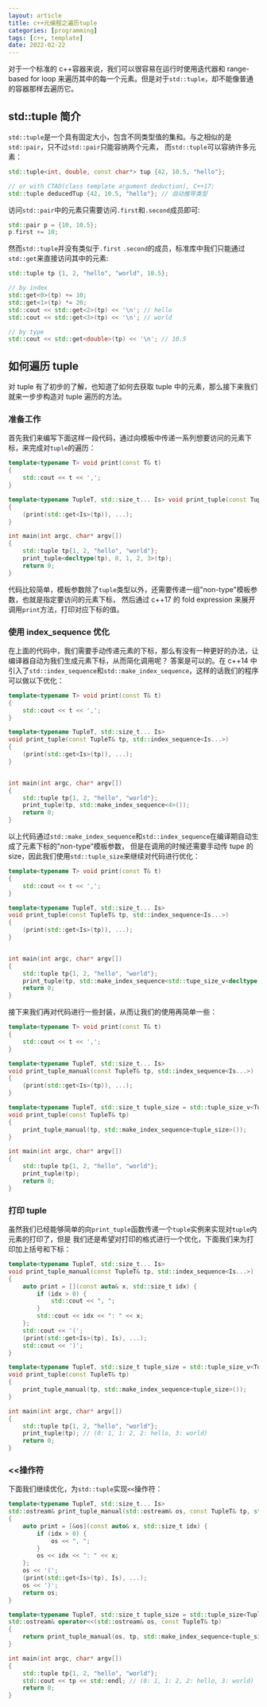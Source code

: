```yaml
---
layout: article
title: c++元编程之遍历tuple
categories: [programming]
tags: [c++, template]
date: 2022-02-22
---
```


对于一个标准的 c++容器来说，我们可以很容易在运行时使用迭代器和 range-based for
loop 来遍历其中的每一个元素。但是对于`std::tuple`，却不能像普通的容器那样去遍历它。

## std::tuple 简介

`std::tuple`是一个具有固定大小，包含不同类型值的集和。与之相似的是`std::pair`，只不过`std::pair`只能容纳两个元素，
而`std::tuple`可以容纳许多元素：

```cpp
std::tuple<int, double, const char*> tup {42, 10.5, "hello"};

// or with CTAD(class template argument deduction), C++17:
std::tuple deducedTup {42, 10.5, "hello"}; // 自动推导类型
```

访问`std::pair`中的元素只需要访问`.first`和`.second`成员即可:

```cpp
std::pair p = {10, 10.5};
p.first += 10;
```

然而`std::tuple`并没有类似于`.first`
`.second`的成员，标准库中我们只能通过`std::get`来直接访问其中的元素:

```cpp
std::tuple tp {1, 2, "hello", "world", 10.5};

// by index
std::get<0>(tp) += 10;
std::get<1>(tp) *= 20;
std::cout << std::get<2>(tp) << '\n'; // hello
std::cout << std::get<3>(tp) << '\n'; // world

// by type
std::cout << std::get<double>(tp) << '\n'; // 10.5
```

## 如何遍历 tuple

对 tuple 有了初步的了解，也知道了如何去获取 tuple 中的元素，那么接下来我们就来一步步构造对 tuple 遍历的方法。

### 准备工作

首先我们来编写下面这样一段代码，通过向模板中传递一系列想要访问的元素下标，来完成对`tuple`的遍历：

```cpp
template<typename T> void print(const T& t)
{
    std::cout << t << ',';
}

template<typename TupleT, std::size_t... Is> void print_tuple(const TupleT& tp)
{
    (print(std::get<Is>(tp)), ...);
}

int main(int argc, char* argv[])
{
    std::tuple tp{1, 2, "hello", "world"};
    print_tuple<decltype(tp), 0, 1, 2, 3>(tp);
    return 0;
}
```

代码比较简单，模板参数除了`tuple`类型以外，还需要传递一组"non-type"模板参数，也就是指定要访问的元素下标，
然后通过 c++17 的 fold expression 来展开调用`print`方法，打印对应下标的值。

### 使用 index_sequence 优化

在上面的代码中，我们需要手动传递元素的下标，那么有没有一种更好的办法，让编译器自动为我们生成元素下标，从而简化调用呢？
答案是可以的。在 c++14 中引入了`std::index_sequence`和`std::make_index_sequence`，这样的话我们的程序可以做以下优化：

```cpp
template<typename T> void print(const T& t)
{
    std::cout << t << ',';
}

template<typename TupleT, std::size_t... Is>
void print_tuple(const TupleT& tp, std::index_sequence<Is...>)
{
    (print(std::get<Is>(tp)), ...);
}


int main(int argc, char* argv[])
{
    std::tuple tp{1, 2, "hello", "world"};
    print_tuple(tp, std::make_index_sequence<4>());
    return 0;
}
```

以上代码通过`std::make_index_sequence`和`std::index_sequence`在编译期自动生成了元素下标的"non-type"模板参数，
但是在调用的时候还需要手动传 tupe 的 size，因此我们使用`std::tuple_size`来继续对代码进行优化：

```cpp
template<typename T> void print(const T& t)
{
    std::cout << t << ',';
}

template<typename TupleT, std::size_t... Is>
void print_tuple(const TupleT& tp, std::index_sequence<Is...>)
{
    (print(std::get<Is>(tp)), ...);
}


int main(int argc, char* argv[])
{
    std::tuple tp{1, 2, "hello", "world"};
    print_tuple(tp, std::make_index_sequence<std::tupe_size_v<decltype(tp)>>());
    return 0;
}
```

接下来我们再对代码进行一些封装，从而让我们的使用再简单一些：

```cpp
template<typename T> void print(const T& t)
{
    std::cout << t << ',';
}

template<typename TupleT, std::size_t... Is>
void print_tuple_manual(const TupleT& tp, std::index_sequence<Is...>)
{
    (print(std::get<Is>(tp)), ...);
}

template<typename TupleT, std::size_t tuple_size = std::tuple_size_v<TupleT>>
void print_tuple(const TupleT& tp)
{
    print_tuple_manual(tp, std::make_index_sequence<tuple_size>());
}

int main(int argc, char* argv[])
{
    std::tuple tp{1, 2, "hello", "world"};
    print_tuple(tp);
    return 0;
}
```

### 打印 tuple

虽然我们已经能够简单的向`print_tuple`函数传递一个`tuple`实例来实现对`tuple`内元素的打印了，但是
我们还是希望对打印的格式进行一个优化，下面我们来为打印加上括号和下标：

```cpp
template<typename TupleT, std::size_t... Is>
void print_tuple_manual(const TupleT& tp, std::index_sequence<Is...>)
{
    auto print = [](const auto& x, std::size_t idx) {
        if (idx > 0) {
            std::cout << ", ";
        }
        std::cout << idx << ": " << x;
    };
    std::cout << '(';
    (print(std::get<Is>(tp), Is), ...);
    std::cout << ')';
}

template<typename TupleT, std::size_t tuple_size = std::tuple_size_v<TupleT>>
void print_tuple(const TupleT& tp)
{
    print_tuple_manual(tp, std::make_index_sequence<tuple_size>());
}

int main(int argc, char* argv[])
{
    std::tuple tp{1, 2, "hello", "world"};
    print_tuple(tp); // (0: 1, 1: 2, 2: hello, 3: world)
    return 0;
}
```

### \<\<操作符

下面我们继续优化，为`std::tuple`实现`<<`操作符：

```cpp
template<typename TupleT, std::size_t... Is>
std::ostream& print_tuple_manual(std::ostream& os, const TupleT& tp, std::index_sequence<Is...>)
{
    auto print = [&os](const auto& x, std::size_t idx) {
        if (idx > 0) {
            os << ", ";
        }
        os << idx << ": " << x;
    };
    os << '(';
    (print(std::get<Is>(tp), Is), ...);
    os << ')';
    return os;
}

template<typename TupleT, std::size_t tuple_size = std::tuple_size<TupleT>::value>
std::ostream& operator<<(std::ostream& os, const TupleT& tp)
{
    return print_tuple_manual(os, tp, std::make_index_sequence<tuple_size>{});
}

int main(int argc, char* argv[])
{
    std::tuple tp{1, 2, "hello", "world"};
    std::cout << tp << std::endl; // (0: 1, 1: 2, 2: hello, 3: world)
    return 0;
}
```
